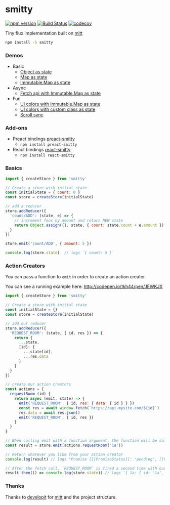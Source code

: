 # smitty

[![npm version](https://badge.fury.io/js/smitty.svg)](https://badge.fury.io/js/smitty)
[![Build Status](https://travis-ci.org/tkh44/smitty.svg?branch=master)](https://travis-ci.org/tkh44/smitty)
[![codecov](https://codecov.io/gh/tkh44/smitty/branch/master/graph/badge.svg)](https://codecov.io/gh/tkh44/smitty)



Tiny flux implementation built on [mitt](https://git.io/mitt)
```bash
npm install -S smitty
```

### Demos
- Basic
  - [Object as state](http://codepen.io/tkh44/pen/zNNPPq)
  - [Map as state](http://codepen.io/tkh44/pen/xgqBmO)
  - [Immutable.Map as state](http://codepen.io/tkh44/pen/MJpREe)
- Async
  - [Fetch api with Immutable.Map as state](http://codepen.io/tkh44/pen/JEWKJX)
- Fun
  - [UI colors with Immutable.Map as state](http://codepen.io/tkh44/pen/xgqNqy)
  - [UI colors with custom class as state](http://codepen.io/tkh44/pen/OWmqBz)
  - [Scroll sync](http://codepen.io/tkh44/pen/pReRVm)

### Add-ons
- Preact bindings [preact-smitty](https://github.com/tkh44/preact-smitty)
  - ```npm install preact-smitty```
- React bindings [react-smitty](https://github.com/tkh44/react-smitty)
  - ```npm install react-smitty```

### Basics
```javascript
import { createStore } from 'smitty'

// Create a store with initial state
const initialState = { count: 0 }
const store = createStore(initialState)

// add a reducer
store.addReducer({
  'count/ADD': (state, e) => {
    // increment foos by amount and return NEW state
    return Object.assign({}, state, { count: state.count + e.amount })
  }
})

store.emit('count/ADD', { amount: 5 })

console.log(store.state)  // logs `{ count: 5 }`
```

### Action Creators

You can pass a function to `emit` in order to create an action creator

You can see a running example here: http://codepen.io/tkh44/pen/JEWKJX

```javascript
import { createStore } from 'smitty'

// Create a store with initial state
const initialState = {}
const store = createStore(initialState)

// add our reducer
store.addReducer({
  'REQUEST_ROOM': (state, { id, res }) => {
    return {
      ...state,
      [id]: {
        ...state[id],
        ...res.data
      }
    }
  }
})

// create our action creators
const actions = {
  requestRoom (id) {
    return async (emit, state) => {
      emit('REQUEST_ROOM', { id, res: { data: { id } } })
      const res = await window.fetch(`https://api.mysite.com/${id}`)
      res.data = await res.json()
      emit('REQUEST_ROOM', { id, res })
    }
  }
}

// When calling emit with a function argument, the function will be called with `emit` and `state` as arguments
const result = store.emit(actions.requestRoom('1a'))

// Return whatever you like from your action creator
console.log(result) // logs "Promise {[[PromiseStatus]]: "pending", [[PromiseValue]]: undefined}"

// After the fetch call, `REQUEST_ROOM` is fired a second time with our response data
result.then(() => console.log(store.state)) // logs `{ 1a: { id: '1a', title: 'My Room' }``

```
### Thanks
Thanks to [developit](https://github.com/developit) for [mitt](https://git.io/mitt) and the project structure.

